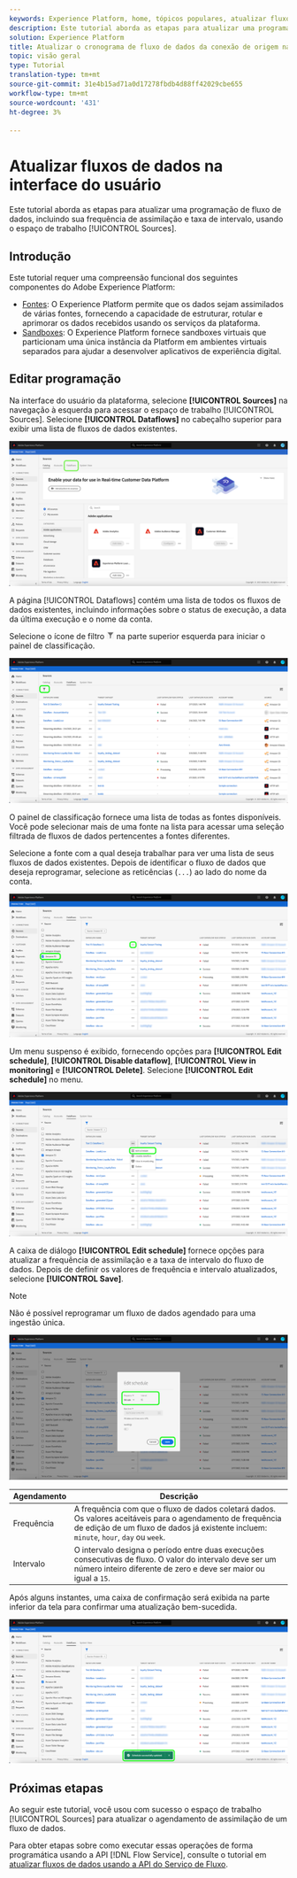 ```yaml
---
keywords: Experience Platform, home, tópicos populares, atualizar fluxos de dados, editar programação
description: Este tutorial aborda as etapas para atualizar uma programação de fluxo de dados, incluindo sua frequência de assimilação e taxa de intervalo, usando a área de trabalho Fontes .
solution: Experience Platform
title: Atualizar o cronograma de fluxo de dados da conexão de origem na interface do usuário
topic: visão geral
type: Tutorial
translation-type: tm+mt
source-git-commit: 31e4b15ad71a0d17278fbdb4d88ff42029cbe655
workflow-type: tm+mt
source-wordcount: '431'
ht-degree: 3%

---
```



# Atualizar fluxos de dados na interface do usuário

Este tutorial aborda as etapas para atualizar uma programação de fluxo de dados, incluindo sua frequência de assimilação e taxa de intervalo, usando o espaço de trabalho [!UICONTROL Sources].

## Introdução

Este tutorial requer uma compreensão funcional dos seguintes componentes do Adobe Experience Platform:

- [Fontes](../../home.md): O Experience Platform permite que os dados sejam assimilados de várias fontes, fornecendo a capacidade de estruturar, rotular e aprimorar os dados recebidos usando os serviços da plataforma.
- [Sandboxes](../../../sandboxes/home.md): O Experience Platform fornece sandboxes virtuais que particionam uma única instância da Platform em ambientes virtuais separados para ajudar a desenvolver aplicativos de experiência digital.

## Editar programação

Na interface do usuário da plataforma, selecione **[!UICONTROL Sources]** na navegação à esquerda para acessar o espaço de trabalho [!UICONTROL Sources]. Selecione **[!UICONTROL Dataflows]** no cabeçalho superior para exibir uma lista de fluxos de dados existentes.

![catálogo](../../images/tutorials/update-dataflows/catalog.png)

A página [!UICONTROL Dataflows] contém uma lista de todos os fluxos de dados existentes, incluindo informações sobre o status de execução, a data da última execução e o nome da conta.

Selecione o ícone de filtro ![filter](../../images/tutorials/update/filter.png) na parte superior esquerda para iniciar o painel de classificação.

![filter-dataflows](../../images/tutorials/update-dataflows/filter-dataflows.png)

O painel de classificação fornece uma lista de todas as fontes disponíveis. Você pode selecionar mais de uma fonte na lista para acessar uma seleção filtrada de fluxos de dados pertencentes a fontes diferentes.

Selecione a fonte com a qual deseja trabalhar para ver uma lista de seus fluxos de dados existentes. Depois de identificar o fluxo de dados que deseja reprogramar, selecione as reticências (`...`) ao lado do nome da conta.

![reagendar](../../images/tutorials/update-dataflows/reschedule.png)

Um menu suspenso é exibido, fornecendo opções para **[!UICONTROL Edit schedule]**, **[!UICONTROL Disable dataflow]**, **[!UICONTROL View in monitoring]** e **[!UICONTROL Delete]**. Selecione **[!UICONTROL Edit schedule]** no menu.

![editar programação](../../images/tutorials/update-dataflows/edit-schedule.png)

A caixa de diálogo **[!UICONTROL Edit schedule]** fornece opções para atualizar a frequência de assimilação e a taxa de intervalo do fluxo de dados. Depois de definir os valores de frequência e intervalo atualizados, selecione **[!UICONTROL Save]**.

>[!NOTE]
>
>Não é possível reprogramar um fluxo de dados agendado para uma ingestão única.

![caixa de diálogo agendamento](../../images/tutorials/update-dataflows/schedule-dialog-box.png)

| Agendamento | Descrição |
| ---------- | ----------- |
| Frequência | A frequência com que o fluxo de dados coletará dados. Os valores aceitáveis para o agendamento de frequência de edição de um fluxo de dados já existente incluem: `minute`, `hour`, `day` ou `week`. |
| Intervalo | O intervalo designa o período entre duas execuções consecutivas de fluxo. O valor do intervalo deve ser um número inteiro diferente de zero e deve ser maior ou igual a `15`. |

Após alguns instantes, uma caixa de confirmação será exibida na parte inferior da tela para confirmar uma atualização bem-sucedida.

![confirmação de programação](../../images/tutorials/update-dataflows/schedule-confirm.png)

## Próximas etapas

Ao seguir este tutorial, você usou com sucesso o espaço de trabalho [!UICONTROL Sources] para atualizar o agendamento de assimilação de um fluxo de dados.

Para obter etapas sobre como executar essas operações de forma programática usando a API [!DNL Flow Service], consulte o tutorial em [atualizar fluxos de dados usando a API do Serviço de Fluxo](../../tutorials/api/update-dataflows.md).